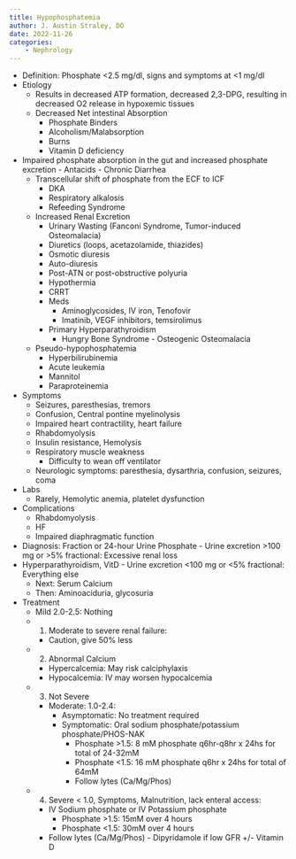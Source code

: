 ```yaml
---
title: Hypophosphatemia
author: J. Austin Straley, DO
date: 2022-11-26
categories: 
    - Nephrology
---
```

-	Definition: Phosphate <2.5 mg/dl, signs and symptoms at <1 mg/dl
-	Etiology
    -	Results in decreased ATP formation, decreased 2,3-DPG, resulting in decreased O2 release in hypoxemic tissues
    -	Decreased Net intestinal Absorption
        -	Phosphate Binders
        -	Alcoholism/Malabsorption
        -	Burns
        -	Vitamin D deficiency
-	Impaired phosphate absorption in the gut and increased phosphate excretion
        -	Antacids
        -	Chronic Diarrhea
    -	Transcellular shift of phosphate from the ECF to ICF
        -	DKA
        -	Respiratory alkalosis
        -	Refeeding Syndrome
    -	Increased Renal Excretion
        -	Urinary Wasting (Fanconi Syndrome, Tumor-induced Osteomalacia)
        -	Diuretics (loops, acetazolamide, thiazides)
        -	Osmotic diuresis
        -	Auto-diuresis
        -	Post-ATN or post-obstructive polyuria
        -	Hypothermia
        -	CRRT
        -	Meds
            -	Aminoglycosides, IV iron, Tenofovir
            -	Imatinib, VEGF inhibitors, temsirolimus
        -	Primary Hyperparathyroidism
            -	Hungry Bone Syndrome
                    -	Osteogenic Osteomalacia
    -	Pseudo-hypophosphatemia
        -	Hyperbilirubinemia
        -	Acute leukemia
        -	Mannitol
        -	Paraproteinemia
-	Symptoms
    -	Seizures, paresthesias, tremors
    -	Confusion, Central pontine myelinolysis
    -	Impaired heart contractility, heart failure
    -	Rhabdomyolysis
    -	Insulin resistance, Hemolysis
    -	Respiratory muscle weakness
        -	Difficulty to wean off ventilator
    -	Neurologic symptoms: paresthesia, dysarthria, confusion, seizures, coma
-	Labs
    -	Rarely, Hemolytic anemia, platelet dysfunction
-	Complications
    -	Rhabdomyolysis
    -	HF
    -	Impaired diaphragmatic function
-	Diagnosis: Fraction or 24-hour Urine Phosphate
        -	Urine excretion >100 mg or >5% fractional: Excessive renal loss
-	Hyperparathyroidism, VitD
        -	Urine excretion <100 mg or <5% fractional: Everything else
    -	Next: Serum Calcium
    -	Then: Aminoaciduria, glycosuria
-	Treatment
    -	Mild 2.0-2.5: Nothing
    -	1) Moderate to severe renal failure: 
        -	Caution, give 50% less
    -	2) Abnormal Calcium
        -	Hypercalcemia: May risk calciphylaxis
        -	Hypocalcemia: IV may worsen hypocalcemia
    -	3) Not Severe
        -	Moderate: 1.0-2.4: 
            -	Asymptomatic: No treatment required
            -	Symptomatic: Oral sodium phosphate/potassium phosphate/PHOS-NAK
                -	Phosphate >1.5: 8 mM phosphate q6hr-q8hr x 24hs for total of 24-32mM
                -	Phosphate <1.5: 16 mM phosphate q6hr x 24hs for total of 64mM
                -	Follow lytes (Ca/Mg/Phos)
    -	4) Severe < 1.0, Symptoms, Malnutrition, lack enteral access: 
        -	IV Sodium phosphate or IV Potassium phosphate
            -	Phosphate >1.5: 15mM over 4 hours
            -	Phosphate <1.5: 30mM over 4 hours
        -	Follow lytes (Ca/Mg/Phos)
                -	Dipyridamole if low GFR +/- Vitamin D
